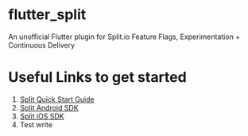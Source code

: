 # flutter_split
An unofficial Flutter plugin for Split.io Feature Flags, Experimentation + Continuous Delivery

# Useful Links to get started
1. [Split Quick Start Guide](https://help.split.io/hc/en-us/categories/360001538132-Getting-Started)
2. [Split Android SDK](https://help.split.io/hc/en-us/articles/360020343291-Android-SDK)
3. [Split iOS SDK](https://help.split.io/hc/en-us/articles/360020401491-iOS-SDK)
4. Test write
